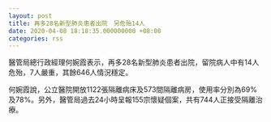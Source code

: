```yaml
---
layout: post
title: 再多28名新型肺炎患者出院　另危殆14人
date: 2020-04-08 18:18:35.000000000 +08:00
categories: rss
---
```


醫管局總行政經理何婉霞表示，再多28名新型肺炎患者出院，留院病人中有14人危殆，7人嚴重，其餘646人情況穩定。

何婉霞說，公立醫院開放1122張隔離病床及573間隔離病房，使用率分別為69%及78%。另外，醫管局過去24小時呈報155宗懷疑個案，共有744人正接受隔離治療。
